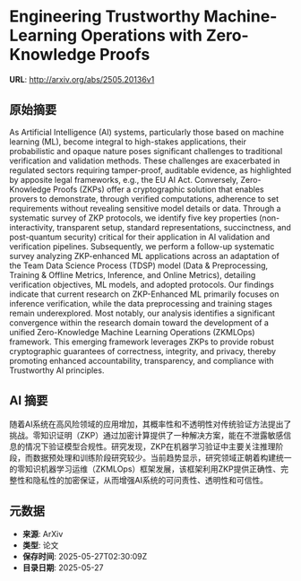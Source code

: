 # Engineering Trustworthy Machine-Learning Operations with Zero-Knowledge Proofs

**URL**: http://arxiv.org/abs/2505.20136v1

## 原始摘要

As Artificial Intelligence (AI) systems, particularly those based on machine
learning (ML), become integral to high-stakes applications, their probabilistic
and opaque nature poses significant challenges to traditional verification and
validation methods. These challenges are exacerbated in regulated sectors
requiring tamper-proof, auditable evidence, as highlighted by apposite legal
frameworks, e.g., the EU AI Act. Conversely, Zero-Knowledge Proofs (ZKPs) offer
a cryptographic solution that enables provers to demonstrate, through verified
computations, adherence to set requirements without revealing sensitive model
details or data. Through a systematic survey of ZKP protocols, we identify five
key properties (non-interactivity, transparent setup, standard representations,
succinctness, and post-quantum security) critical for their application in AI
validation and verification pipelines. Subsequently, we perform a follow-up
systematic survey analyzing ZKP-enhanced ML applications across an adaptation
of the Team Data Science Process (TDSP) model (Data &amp; Preprocessing, Training &amp;
Offline Metrics, Inference, and Online Metrics), detailing verification
objectives, ML models, and adopted protocols. Our findings indicate that
current research on ZKP-Enhanced ML primarily focuses on inference
verification, while the data preprocessing and training stages remain
underexplored. Most notably, our analysis identifies a significant convergence
within the research domain toward the development of a unified Zero-Knowledge
Machine Learning Operations (ZKMLOps) framework. This emerging framework
leverages ZKPs to provide robust cryptographic guarantees of correctness,
integrity, and privacy, thereby promoting enhanced accountability,
transparency, and compliance with Trustworthy AI principles.


## AI 摘要

随着AI系统在高风险领域的应用增加，其概率性和不透明性对传统验证方法提出了挑战。零知识证明（ZKP）通过加密计算提供了一种解决方案，能在不泄露敏感信息的情况下验证模型合规性。研究发现，ZKP在机器学习验证中主要关注推理阶段，而数据预处理和训练阶段研究较少。当前趋势显示，研究领域正朝着构建统一的零知识机器学习运维（ZKMLOps）框架发展，该框架利用ZKP提供正确性、完整性和隐私性的加密保证，从而增强AI系统的可问责性、透明性和可信性。

## 元数据

- **来源**: ArXiv
- **类型**: 论文
- **保存时间**: 2025-05-27T02:30:09Z
- **目录日期**: 2025-05-27
